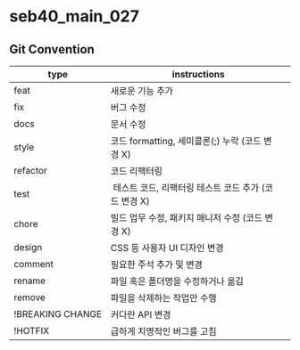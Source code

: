 # seb40_main_027


## Git Convention
<div align=center> 

| type             | instructions                                                  |
| ---------------- | ------------------------------------------------------------- |
| feat             | 새로운 기능 추가                                              |
| fix              | 버그 수정                                                     |
| docs             | 문서 수정                                                     |
| style            | 코드 formatting, 세미콜론(;) 누락 (코드 변경 X)   |
| refactor         | 코드 리팩터링                                                 |
| test             |  테스트 코드, 리팩터링 테스트 코드 추가 (코드 변경 X) |
| chore            | 빌드 업무 수정, 패키지 매니저 수정 (코드 변경 X)      |
| design           | CSS 등 사용자 UI 디자인 변경                                  |
| comment          | 필요한 주석 추가 및 변경                                      |
| rename           | 파일 혹은 폴더명을 수정하거나 옮김            |
| remove           | 파일을 삭제하는 작업만 수행                            |
| !BREAKING CHANGE | 커다란 API 변경                                        |
| !HOTFIX          | 급하게 치명적인 버그를 고침                       |

</div>
